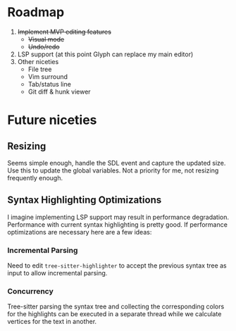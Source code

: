 # Roadmap

1. ~~Implement MVP editing features~~
    * ~~Visual mode~~
    * ~~Undo/redo~~
2. LSP support (at this point Glyph can replace my main editor)
3. Other niceties
    * File tree
    * Vim surround
    * Tab/status line
    * Git diff & hunk viewer


# Future niceties 
## Resizing
Seems simple enough, handle the SDL event and capture the updated size. Use this to
update the global variables. Not a priority for me, not resizing frequently enough.

## Syntax Highlighting Optimizations
I imagine implementing LSP support may result in performance degradation. Performance with current syntax highlighting is pretty good. If performance optimizations are necessary here are 
a few ideas:

### Incremental Parsing
Need to edit `tree-sitter-highlighter` to accept the previous syntax tree as input to allow incremental parsing.

### Concurrency
Tree-sitter parsing the syntax tree and collecting the corresponding colors for the highlights can be executed in a
separate thread while we calculate vertices for the text in another.